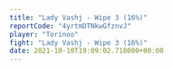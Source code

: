 ```yaml
---
title: "Lady Vashj - Wipe 3 (16%)"
reportCode: "4yrtmDTNkwGfznvJ"
player: "Torinoo"
fight: "Lady Vashj - Wipe 3 (16%)"
date: 2021-10-10T19:09:02.718000+00:00
---
```

